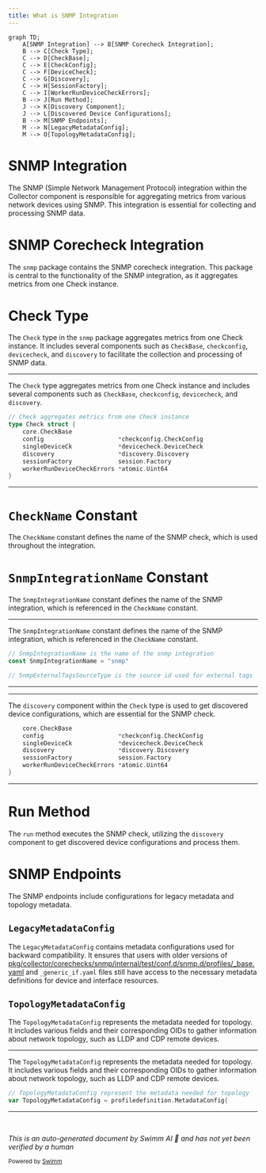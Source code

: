 ```yaml
---
title: What is SNMP Integration
---
```

```mermaid
graph TD;
    A[SNMP Integration] --> B[SNMP Corecheck Integration];
    B --> C[Check Type];
    C --> D[CheckBase];
    C --> E[CheckConfig];
    C --> F[DeviceCheck];
    C --> G[Discovery];
    C --> H[SessionFactory];
    C --> I[WorkerRunDeviceCheckErrors];
    B --> J[Run Method];
    J --> K[Discovery Component];
    J --> L[Discovered Device Configurations];
    B --> M[SNMP Endpoints];
    M --> N[LegacyMetadataConfig];
    M --> O[TopologyMetadataConfig];
```

# SNMP Integration

The SNMP (Simple Network Management Protocol) integration within the Collector component is responsible for aggregating metrics from various network devices using SNMP. This integration is essential for collecting and processing SNMP data.

# SNMP Corecheck Integration

The <SwmToken path="pkg/collector/corechecks/snmp/internal/common/constants.go" pos="8:14:14" line-data="// SnmpIntegrationName is the name of the snmp integration">`snmp`</SwmToken> package contains the SNMP corecheck integration. This package is central to the functionality of the SNMP integration, as it aggregates metrics from one Check instance.

# Check Type

The <SwmToken path="pkg/collector/corechecks/snmp/snmp.go" pos="39:2:2" line-data="// Check aggregates metrics from one Check instance">`Check`</SwmToken> type in the <SwmToken path="pkg/collector/corechecks/snmp/internal/common/constants.go" pos="8:14:14" line-data="// SnmpIntegrationName is the name of the snmp integration">`snmp`</SwmToken> package aggregates metrics from one Check instance. It includes several components such as <SwmToken path="pkg/collector/corechecks/snmp/snmp.go" pos="41:3:3" line-data="	core.CheckBase">`CheckBase`</SwmToken>, <SwmToken path="pkg/collector/corechecks/snmp/snmp.go" pos="42:4:4" line-data="	config                     *checkconfig.CheckConfig">`checkconfig`</SwmToken>, <SwmToken path="pkg/collector/corechecks/snmp/snmp.go" pos="43:4:4" line-data="	singleDeviceCk             *devicecheck.DeviceCheck">`devicecheck`</SwmToken>, and <SwmToken path="pkg/collector/corechecks/snmp/snmp.go" pos="44:1:1" line-data="	discovery                  *discovery.Discovery">`discovery`</SwmToken> to facilitate the collection and processing of SNMP data.

<SwmSnippet path="/pkg/collector/corechecks/snmp/snmp.go" line="39">

---

The <SwmToken path="pkg/collector/corechecks/snmp/snmp.go" pos="39:2:2" line-data="// Check aggregates metrics from one Check instance">`Check`</SwmToken> type aggregates metrics from one Check instance and includes several components such as <SwmToken path="pkg/collector/corechecks/snmp/snmp.go" pos="41:3:3" line-data="	core.CheckBase">`CheckBase`</SwmToken>, <SwmToken path="pkg/collector/corechecks/snmp/snmp.go" pos="42:4:4" line-data="	config                     *checkconfig.CheckConfig">`checkconfig`</SwmToken>, <SwmToken path="pkg/collector/corechecks/snmp/snmp.go" pos="43:4:4" line-data="	singleDeviceCk             *devicecheck.DeviceCheck">`devicecheck`</SwmToken>, and <SwmToken path="pkg/collector/corechecks/snmp/snmp.go" pos="44:1:1" line-data="	discovery                  *discovery.Discovery">`discovery`</SwmToken>.

```go
// Check aggregates metrics from one Check instance
type Check struct {
	core.CheckBase
	config                     *checkconfig.CheckConfig
	singleDeviceCk             *devicecheck.DeviceCheck
	discovery                  *discovery.Discovery
	sessionFactory             session.Factory
	workerRunDeviceCheckErrors *atomic.Uint64
}
```

---

</SwmSnippet>

# <SwmToken path="pkg/collector/corechecks/snmp/snmp.go" pos="33:3:3" line-data="	// CheckName is the name of the check">`CheckName`</SwmToken> Constant

The <SwmToken path="pkg/collector/corechecks/snmp/snmp.go" pos="33:3:3" line-data="	// CheckName is the name of the check">`CheckName`</SwmToken> constant defines the name of the SNMP check, which is used throughout the integration.

# <SwmToken path="pkg/collector/corechecks/snmp/internal/common/constants.go" pos="8:2:2" line-data="// SnmpIntegrationName is the name of the snmp integration">`SnmpIntegrationName`</SwmToken> Constant

The <SwmToken path="pkg/collector/corechecks/snmp/internal/common/constants.go" pos="8:2:2" line-data="// SnmpIntegrationName is the name of the snmp integration">`SnmpIntegrationName`</SwmToken> constant defines the name of the SNMP integration, which is referenced in the <SwmToken path="pkg/collector/corechecks/snmp/snmp.go" pos="33:3:3" line-data="	// CheckName is the name of the check">`CheckName`</SwmToken> constant.

<SwmSnippet path="/pkg/collector/corechecks/snmp/internal/common/constants.go" line="8">

---

The <SwmToken path="pkg/collector/corechecks/snmp/internal/common/constants.go" pos="8:2:2" line-data="// SnmpIntegrationName is the name of the snmp integration">`SnmpIntegrationName`</SwmToken> constant defines the name of the SNMP integration, which is referenced in the <SwmToken path="pkg/collector/corechecks/snmp/snmp.go" pos="33:3:3" line-data="	// CheckName is the name of the check">`CheckName`</SwmToken> constant.

```go
// SnmpIntegrationName is the name of the snmp integration
const SnmpIntegrationName = "snmp"

// SnmpExternalTagsSourceType is the source id used for external tags
```

---

</SwmSnippet>

<SwmSnippet path="/pkg/collector/corechecks/snmp/snmp.go" line="41">

---

The <SwmToken path="pkg/collector/corechecks/snmp/snmp.go" pos="44:1:1" line-data="	discovery                  *discovery.Discovery">`discovery`</SwmToken> component within the <SwmToken path="pkg/collector/corechecks/snmp/snmp.go" pos="39:2:2" line-data="// Check aggregates metrics from one Check instance">`Check`</SwmToken> type is used to get discovered device configurations, which are essential for the SNMP check.

```go
	core.CheckBase
	config                     *checkconfig.CheckConfig
	singleDeviceCk             *devicecheck.DeviceCheck
	discovery                  *discovery.Discovery
	sessionFactory             session.Factory
	workerRunDeviceCheckErrors *atomic.Uint64
}
```

---

</SwmSnippet>

# Run Method

The <SwmToken path="rtloader/test/python/datadog_checks/base/checks/__init__.py" pos="9:3:3" line-data="    def run(self):">`run`</SwmToken> method executes the SNMP check, utilizing the <SwmToken path="pkg/collector/corechecks/snmp/snmp.go" pos="44:1:1" line-data="	discovery                  *discovery.Discovery">`discovery`</SwmToken> component to get discovered device configurations and process them.

# SNMP Endpoints

The SNMP endpoints include configurations for legacy metadata and topology metadata.

## <SwmToken path="pkg/collector/corechecks/snmp/internal/checkconfig/config_metadata.go" pos="12:2:2" line-data="// LegacyMetadataConfig contains metadata config used for backward compatibility">`LegacyMetadataConfig`</SwmToken>

The <SwmToken path="pkg/collector/corechecks/snmp/internal/checkconfig/config_metadata.go" pos="12:2:2" line-data="// LegacyMetadataConfig contains metadata config used for backward compatibility">`LegacyMetadataConfig`</SwmToken> contains metadata configurations used for backward compatibility. It ensures that users with older versions of <SwmPath>[pkg/collector/corechecks/snmp/internal/test/conf.d/snmp.d/profiles/\_base.yaml](pkg/collector/corechecks/snmp/internal/test/conf.d/snmp.d/profiles/_base.yaml)</SwmPath> and <SwmToken path="pkg/collector/corechecks/snmp/internal/checkconfig/config_metadata.go" pos="13:22:24" line-data="// When users have their own copy of _base.yaml and _generic_if.yaml files">`_generic_if.yaml`</SwmToken> files still have access to the necessary metadata definitions for device and interface resources.

## <SwmToken path="pkg/collector/corechecks/snmp/internal/checkconfig/config_metadata.go" pos="107:2:2" line-data="// TopologyMetadataConfig represent the metadata needed for topology">`TopologyMetadataConfig`</SwmToken>

The <SwmToken path="pkg/collector/corechecks/snmp/internal/checkconfig/config_metadata.go" pos="107:2:2" line-data="// TopologyMetadataConfig represent the metadata needed for topology">`TopologyMetadataConfig`</SwmToken> represents the metadata needed for topology. It includes various fields and their corresponding OIDs to gather information about network topology, such as LLDP and CDP remote devices.

<SwmSnippet path="/pkg/collector/corechecks/snmp/internal/checkconfig/config_metadata.go" line="107">

---

The <SwmToken path="pkg/collector/corechecks/snmp/internal/checkconfig/config_metadata.go" pos="107:2:2" line-data="// TopologyMetadataConfig represent the metadata needed for topology">`TopologyMetadataConfig`</SwmToken> represents the metadata needed for topology. It includes various fields and their corresponding OIDs to gather information about network topology, such as LLDP and CDP remote devices.

```go
// TopologyMetadataConfig represent the metadata needed for topology
var TopologyMetadataConfig = profiledefinition.MetadataConfig{
```

---

</SwmSnippet>

&nbsp;

*This is an auto-generated document by Swimm AI 🌊 and has not yet been verified by a human*

<SwmMeta version="3.0.0" repo-id="Z2l0aHViJTNBJTNBZGF0YWRvZy1hZ2VudCUzQSUzQVN3aW1tLURlbW8=" repo-name="datadog-agent"><sup>Powered by [Swimm](/)</sup></SwmMeta>
